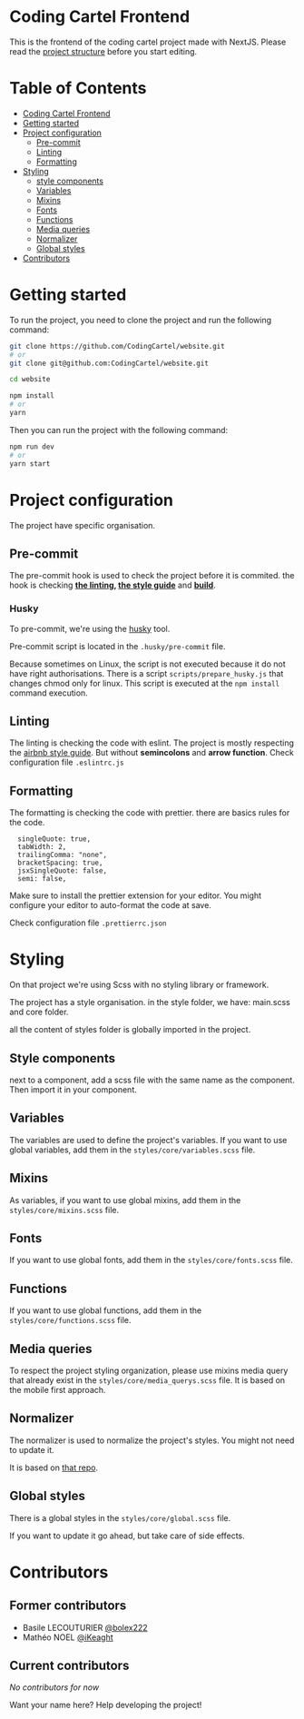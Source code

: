 # <a name="coding-cartel-frontend">Coding Cartel Frontend</a>

This is the frontend of the coding cartel project made with NextJS.
Please read the [project structure](#project-structure) before you start editing.

# Table of Contents

- [Coding Cartel Frontend](#coding-cartel-frontend)
- [Getting started](#getting-started)
- [Project configuration](#project-config)
  - [Pre-commit](#pre-commit)
  - [Linting](#linting)
  - [Formatting](#formatting)
- [Styling](#styling)
  - [style components](#style-components)
  - [Variables](#variables)
  - [Mixins](#mixins)
  - [Fonts](#fonts)
  - [Functions](#functions)
  - [Media queries](#media-queries)
  - [Normalizer](#normalizer)
  - [Global styles](#global-styles)
- [Contributors](#contributors)

# <a name="getting-started">Getting started</a>

To run the project, you need to clone the project and run the following command:

```bash
git clone https://github.com/CodingCartel/website.git
# or
git clone git@github.com:CodingCartel/website.git

cd website

npm install
# or
yarn
```

Then you can run the project with the following command:

```bash
npm run dev
# or
yarn start
```

# <a name="project-config">Project configuration</a>

The project have specific organisation.

## <a name="pre-commit">Pre-commit</a>

The pre-commit hook is used to check the project before it is commited.
the hook is checking **[the linting](#linting), [the style guide](#style-guide)** and **[build](#build)**.

### Husky

To pre-commit, we're using the [husky](https://typicode.github.io/husky/) tool.

Pre-commit script is located in the `.husky/pre-commit` file.

Because sometimes on Linux, the script is not executed because it do not have right authorisations. There is a script `scripts/prepare_husky.js` that changes chmod only for linux.
This script is executed at the `npm install` command execution.

## <a name="linting">Linting</a>

The linting is checking the code with eslint.
The project is mostly respecting the [airbnb style guide](https://github.com/airbnb/javascript).
But without **semincolons** and **arrow function**.
Check configuration file `.eslintrc.js`

## <a name="formatting">Formatting</a>

The formatting is checking the code with prettier.
there are basics rules for the code.

```
  singleQuote: true,
  tabWidth: 2,
  trailingComma: "none",
  bracketSpacing: true,
  jsxSingleQuote: false,
  semi: false,
```

Make sure to install the prettier extension for your editor.
You might configure your editor to auto-format the code at save.

Check configuration file `.prettierrc.json`

# <a name="styling">Styling</a>

On that project we're using Scss with no styling library or framework.

The project has a style organisation.
in the style folder, we have:
main.scss and core folder.

all the content of styles folder is globally imported in the project.

## <a name="style-components">Style components</a>

next to a component, add a scss file with the same name as the component.
Then import it in your component.

## <a name="variables">Variables</a>

The variables are used to define the project's variables.
If you want to use global variables, add them in the `styles/core/variables.scss` file.

## <a name="mixins">Mixins</a>

As variables, if you want to use global mixins, add them in the `styles/core/mixins.scss` file.

## <a name="fonts">Fonts</a>

If you want to use global fonts, add them in the `styles/core/fonts.scss` file.

## <a name="functions">Functions</a>

If you want to use global functions, add them in the `styles/core/functions.scss` file.

## <a name="media-queries">Media queries</a>

To respect the project styling organization, please use mixins media query that already exist in the `styles/core/media_querys.scss` file.
It is based on the mobile first approach.

## <a name="normalizer">Normalizer</a>

The normalizer is used to normalize the project's styles.
You might not need to update it.

It is based on [that repo](github.com/necolas/normalize.css).

## <a name="global-styles">Global styles</a>

There is a global styles in the `styles/core/global.scss` file.

If you want to update it go ahead, but take care of side effects.

# <a name="contributors">Contributors</a>

## Former contributors

- Basile LECOUTURIER [@bolex222](https://github.com/bolex222)
- Mathéo NOEL [@iKeaght](https://github.com/iKeaght)

## Current contributors

*No contributors for now*

Want your name here? Help developing the project!
